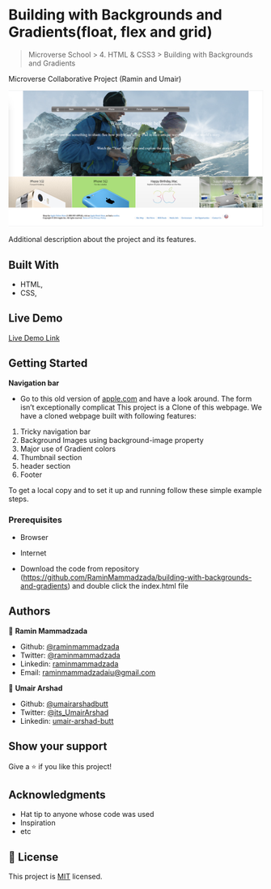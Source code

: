 # Building with Backgrounds and Gradients(float, flex and grid)

> Microverse School > 4. HTML & CSS3 > Building with Backgrounds and Gradients

Microverse Collaborative Project (Ramin and Umair)

![screenshot](img/page_screenshot.png)

Additional description about the project and its features.

## Built With

- HTML,
- CSS,

## Live Demo

[Live Demo Link](https://rawcdn.githack.com/RaminMammadzada/building-with-backgrounds-and-gradients/1966b3292c77d2fd517871cba9f118e4a8d1b9ac/index.html)


## Getting Started

**Navigation bar**
- Go to this old version of [apple.com](https://web.archive.org/web/20140301004610/http://www.apple.com/) and have a look around. The form isn’t exceptionally complicat
This project is a Clone of this webpage.
We have a cloned webpage built with following features:

1. Tricky navigation bar
2. Background Images using background-image property
3. Major use of Gradient colors
4. Thumbnail section
5. header section
6. Footer

To get a local copy  and to set it up and running follow these simple example steps.

### Prerequisites

- Browser
- Internet

- Download the code from repository (https://github.com/RaminMammadzada/building-with-backgrounds-and-gradients) and double click the index.html file


## Authors

👤 **Ramin Mammadzada**

- Github: [@raminmammadzada](https://github.com/raminmammadzada)
- Twitter: [@raminmammadzada](https://twitter.com/raminmammadzada)
- Linkedin: [raminmammadzada](https://linkedin.com/raminmammadzada) 
- Email: [raminmammadzadaiu@gmail.com](mailto:raminmammadzadaiu@gmail.com?subject=[GitHub]%20Source%20Han%20Sans)

👤 **Umair Arshad**

- Github: [@umairarshadbutt](https://github.com/umairarshadbutt)
- Twitter: [@its_UmairArshad](https://twitter.com/its_UmairArshad)
- Linkedin: [umair-arshad-butt](https://www.linkedin.com/in/umair-arshad-butt/)



## Show your support

Give a ⭐️ if you like this project!

## Acknowledgments

- Hat tip to anyone whose code was used
- Inspiration
- etc

## 📝 License

This project is [MIT](LICENSE) licensed.

